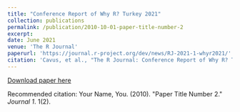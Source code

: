 ```yaml
---
title: "Conference Report of Why R? Turkey 2021"
collection: publications
permalink: /publication/2010-10-01-paper-title-number-2
excerpt:
date: June 2021
venue: 'The R Journal'
paperurl: 'https://journal.r-project.org/dev/news/RJ-2021-1-whyr2021/'
citation: 'Cavus, et al., "The R Journal: Conference Report of Why R? Turkey 2021", {The R Journal}, 2021'
---
```


[Download paper here](https://journal.r-project.org/archive/2021-1/whyr2021.pdf)

Recommended citation: Your Name, You. (2010). "Paper Title Number 2." <i>Journal 1</i>. 1(2).
